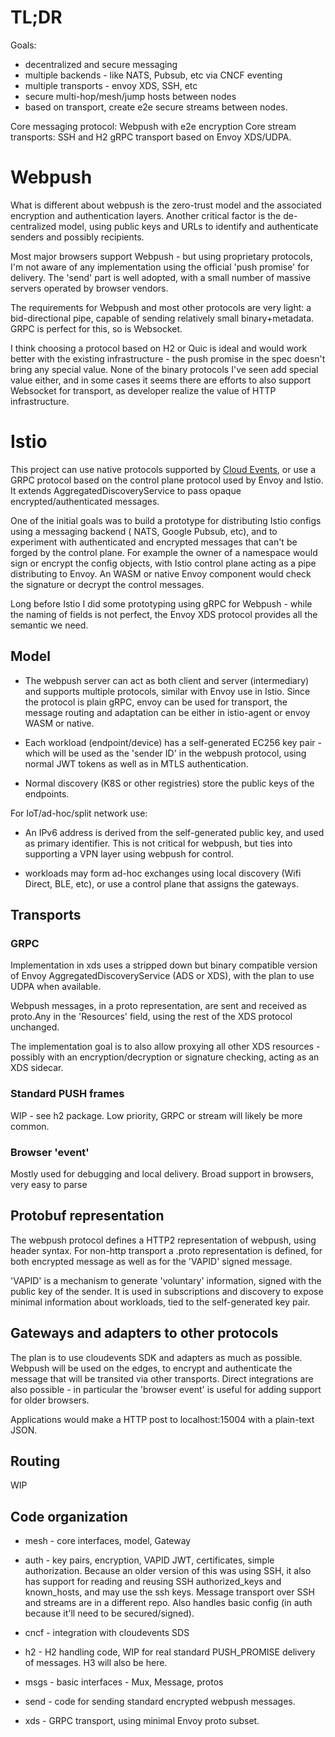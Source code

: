 # TL;DR

Goals: 
- decentralized and secure messaging
- multiple backends - like NATS, Pubsub, etc via CNCF eventing 
- multiple transports - envoy XDS, SSH, etc
- secure multi-hop/mesh/jump hosts between nodes
- based on transport, create e2e secure streams between nodes.

Core messaging protocol: Webpush with e2e encryption
Core stream transports: SSH and H2 gRPC transport based on Envoy XDS/UDPA. 


# Webpush

What is different about webpush is the zero-trust model and the associated encryption and authentication layers.
Another critical factor is the de-centralized model, using public keys and URLs to identify and authenticate senders 
and possibly recipients.

Most major browsers support Webpush - but using proprietary protocols, I'm not 
aware of any implementation using the official 'push promise' for delivery.
The 'send' part is well adopted, with a small number of massive servers operated
by browser vendors. 

The requirements for Webpush and most other protocols are very light: a bid-directional
pipe, capable of sending relatively small binary+metadata. GRPC is perfect for this,
so is Websocket. 

I think choosing a protocol based on H2 or Quic is ideal and would work better with
the existing infrastructure - the push promise in the spec doesn't bring any 
special value. None of the binary protocols I've seen add special value either,
and in some cases it seems there are efforts to also support Websocket for transport,
as developer realize the value of HTTP infrastructure. 

# Istio

This project can use native protocols supported by [Cloud Events](http://cloudevents.io),
or use a GRPC protocol based on the control plane protocol used by Envoy and Istio.
It extends AggregatedDiscoveryService to pass opaque encrypted/authenticated messages. 

One of the initial goals was to build a prototype for distributing Istio configs
using a messaging backend ( NATS, Google Pubsub, etc), and to experiment with 
authenticated and encrypted messages that can't be forged by the control plane.
For example the owner of a namespace would sign or encrypt the config objects,
with Istio control plane acting as a pipe distributing to Envoy. An WASM or native
Envoy component would check the signature or decrypt the control messages.

Long before Istio I did some prototyping using gRPC for Webpush - while the
naming of fields is not perfect, the Envoy XDS protocol provides all the semantic 
we need. 

## Model

- The webpush server can act as both client and server (intermediary) and supports multiple protocols, similar 
with Envoy use in Istio. Since the protocol is plain gRPC, envoy can be used for transport,
the message routing and adaptation can be either in istio-agent or envoy WASM or native.

- Each workload (endpoint/device) has a self-generated EC256 key pair - which will be used as the 'sender ID' in the 
webpush protocol, using normal JWT tokens as well as in MTLS authentication. 

- Normal discovery (K8S or other registries) store the public keys of the endpoints.

For IoT/ad-hoc/split network use:

- An IPv6 address is derived from the self-generated public key, and used as primary identifier. This is not
critical for webpush, but ties into supporting a VPN layer using webpush for control.  

- workloads may form ad-hoc exchanges using local discovery (Wifi Direct, BLE, etc), or use a control plane that 
assigns the gateways.


## Transports

### GRPC 

Implementation in xds uses a stripped down but binary compatible version of Envoy AggregatedDiscoveryService (ADS or 
XDS), with the plan to use UDPA when available.

Webpush messages, in a proto representation, are sent and received as proto.Any in the 'Resources' field, using
the rest of the XDS protocol unchanged. 

The implementation goal is to also allow proxying all other XDS resources - possibly with an encryption/decryption
or signature checking, acting as an XDS sidecar.

### Standard PUSH frames

WIP - see h2 package. Low priority, GRPC or stream will likely be more common.

### Browser 'event'

Mostly used for debugging and local delivery. Broad support in browsers, very easy to parse

## Protobuf representation

The webpush protocol defines a HTTP2 representation of webpush, using header syntax. For non-http transport
a .proto representation is defined, for both encrypted message as well as for the 'VAPID' signed message.

'VAPID' is a mechanism to generate 'voluntary' information, signed with the public key of the sender. 
It is used in subscriptions and discovery to expose minimal information about workloads, tied to the 
self-generated key pair.
 
## Gateways and adapters to other protocols

The plan is to use cloudevents SDK and adapters as much as possible. Webpush will be used on the edges, to 
encrypt and authenticate the message that will be transited via other transports. Direct integrations are also
possible - in particular the 'browser event' is useful for adding support for older browsers. 

Applications would make a HTTP post to localhost:15004 with a plain-text JSON.

## Routing 

WIP

## Code organization

- mesh - core interfaces, model, Gateway

- auth - key pairs, encryption, VAPID JWT, certificates, simple authorization. Because an older version 
of this was using SSH, it also has support for reading and reusing SSH authorized_keys and known_hosts, and
may use the ssh keys. Message transport over SSH and streams are in a different repo.
Also handles basic config (in auth because it'll need to be secured/signed).

- cncf - integration with cloudevents SDS

- h2 - H2 handling code, WIP for real standard PUSH_PROMISE delivery of messages. H3 will also be here.

- msgs - basic interfaces - Mux, Message, protos

- send - code for sending standard encrypted webpush messages.

- xds - GRPC transport, using minimal Envoy proto subset. 


